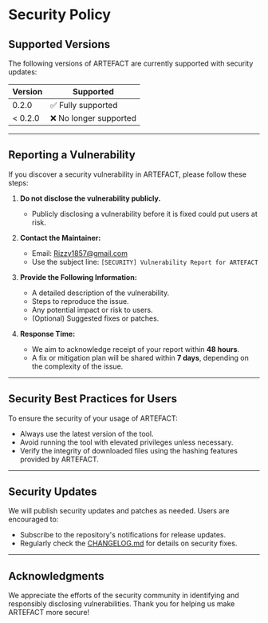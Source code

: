 # Security Policy

## Supported Versions

The following versions of ARTEFACT are currently supported with security updates:

| Version   | Supported          |
|-----------|--------------------|
| 0.2.0     | ✅ Fully supported |
| < 0.2.0   | ❌ No longer supported |

---

## Reporting a Vulnerability

If you discover a security vulnerability in ARTEFACT, please follow these steps:

1. **Do not disclose the vulnerability publicly.**
   - Publicly disclosing a vulnerability before it is fixed could put users at risk.

2. **Contact the Maintainer:**
   - Email: [Rizzy1857@gmail.com](mailto:Rizzy1857@gmail.com)
   - Use the subject line: `[SECURITY] Vulnerability Report for ARTEFACT`

3. **Provide the Following Information:**
   - A detailed description of the vulnerability.
   - Steps to reproduce the issue.
   - Any potential impact or risk to users.
   - (Optional) Suggested fixes or patches.

4. **Response Time:**
   - We aim to acknowledge receipt of your report within **48 hours**.
   - A fix or mitigation plan will be shared within **7 days**, depending on the complexity of the issue.

---

## Security Best Practices for Users

To ensure the security of your usage of ARTEFACT:

- Always use the latest version of the tool.
- Avoid running the tool with elevated privileges unless necessary.
- Verify the integrity of downloaded files using the hashing features provided by ARTEFACT.

---

## Security Updates

We will publish security updates and patches as needed. Users are encouraged to:

- Subscribe to the repository's notifications for release updates.
- Regularly check the [CHANGELOG.md](CHANGELOG.md) for details on security fixes.

---

## Acknowledgments

We appreciate the efforts of the security community in identifying and responsibly disclosing vulnerabilities. Thank you for helping us make ARTEFACT more secure!

